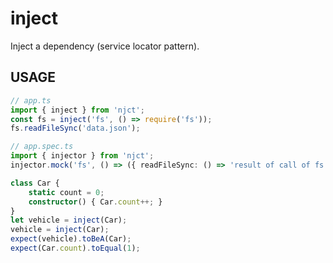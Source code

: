# inject
Inject a dependency (service locator pattern).

## USAGE
```ts
// app.ts
import { inject } from 'njct';
const fs = inject('fs', () => require('fs'));
fs.readFileSync('data.json');

// app.spec.ts
import { injector } from 'njct';
injector.mock('fs', () => ({ readFileSync: () => 'result of call of fs.readFileSync()' }));
```

```ts
class Car {
    static count = 0;
    constructor() { Car.count++; }
}
let vehicle = inject(Car);
vehicle = inject(Car);
expect(vehicle).toBeA(Car);
expect(Car.count).toEqual(1);
```
